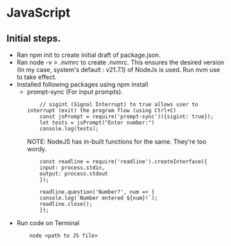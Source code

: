 # JavaScript
<h2>Initial steps.</h2>
<ul>
<li>Ran npm init to create initial draft of package.json.</li>
<li>Ran node -v > .nvmrc to create .nvmrc. This ensures the desired version (In my case, system's default : v21.7.1) of NodeJs is used. Run nvm use to take effect.</li>
<li>Installed following packages using npm install
<ul>
    <li>prompt-sync (For input prompts).</li>

        // sigint (Signal Interrupt) to true allows user to interrupt (exit) the program flow (using Ctrl+C)
        const jsPrompt = require('prompt-sync')({sigint: true});
        let tests = jsPrompt("Enter number:")
        console.log(tests);

NOTE: NodeJS has in-built functions for the same. They're too wordy.

        const readline = require('readline').createInterface({
        input: process.stdin,
        output: process.stdout
        });

        readline.question('Number?', num => {
        console.log(`Number entered ${num}!`);
        readline.close();
        });        
</ul>
</li>
<li>Run code on Terminal
        
        node <path to JS file>
</li>

</ul>